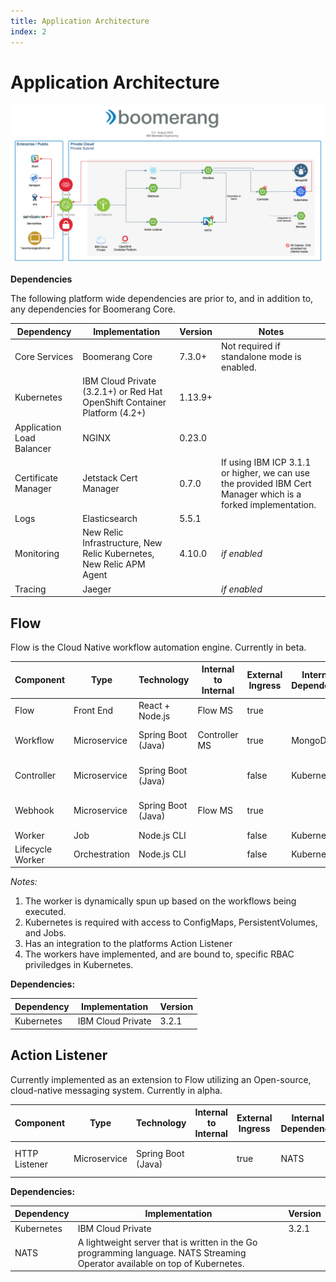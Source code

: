 ```yaml
---
title: Application Architecture
index: 2
---
```


# Application Architecture

![Boomerang Infrastructure Architecture](./assets/img/boomerang-architecture-application-flow.png)

**Dependencies**

The following platform wide dependencies are prior to, and in addition to, any dependencies for Boomerang Core.

| Dependency | Implementation | Version | Notes |
| --- | --- | --- | --- |
| Core Services | Boomerang Core | 7.3.0+ | Not required if standalone mode is enabled. |
| Kubernetes | IBM Cloud Private (3.2.1+) or Red Hat OpenShift Container Platform (4.2+) | 1.13.9+ | | 
| Application Load Balancer | NGINX | 0.23.0 | |
| Certificate Manager | Jetstack Cert Manager | 0.7.0 | If using IBM ICP 3.1.1 or higher, we can use the provided IBM Cert Manager which is a forked implementation. |
| Logs | Elasticsearch | 5.5.1 |  |
| Monitoring | New Relic Infrastructure, New Relic Kubernetes, New Relic APM Agent | 4.10.0 | _if enabled_ |
| Tracing | Jaeger | | _if enabled_ |

## Flow

Flow is the Cloud Native workflow automation engine. Currently in beta.

| Component | Type         | Technology         | Internal to Internal | External Ingress | Internal Dependency | External Dependency | Optional Side Cars |
| --------- | ------------ | ------------------ | ------------------ | ---------------- | ------------------- | ------------------- | ------------------ |
| Flow      | Front End    | React + Node.js    | Flow MS            | true             |                     |                     |                    |
| Workflow      | Microservice | Spring Boot (Java) | Controller MS      | true             | MongoDB             |                     | New Relic APM      |
| Controller| Microservice | Spring Boot (Java) |                    | false            | Kubernetes          |                     | New Relic APM      |
| Webhook   | Microservice | Spring Boot (Java) | Flow MS            | true             |                     |                     | New Relic APM      |
| Worker    | Job          | Node.js CLI        |                    | false            | Kubernetes          |                     |                    |
| Lifecycle Worker | Orchestration          | Node.js CLI        |                    | false            | Kubernetes          |                     |                    |

_Notes:_

1. The worker is dynamically spun up based on the workflows being executed.
2. Kubernetes is required with access to ConfigMaps, PersistentVolumes, and Jobs.
3. Has an integration to the platforms Action Listener
4. The workers have implemented, and are bound to, specific RBAC priviledges in Kubernetes.

**Dependencies:**

| Dependency       | Implementation                   | Version |
| ---------------- | -------------------------------- | ------- |
| Kubernetes       | IBM Cloud Private                | 3.2.1   |

## Action Listener

Currently implemented as an extension to Flow utilizing an Open-source, cloud-native messaging system. Currently in alpha.

| Component | Type         | Technology         | Internal to Internal | External Ingress | Internal Dependency | External Dependency | Optional Side Cars |
| --------- | ------------ | ------------------ | ------------------ | ---------------- | ------------------- | ------------------- | ------------------ |
| HTTP Listener      | Microservice | Spring Boot (Java) |       | true             | NATS            |                     | New Relic APM      |

**Dependencies:**

| Dependency       | Implementation                   | Version |
| ---------------- | -------------------------------- | ------- |
| Kubernetes       | IBM Cloud Private                | 3.2.1   |
| NATS             | A lightweight server that is written in the Go programming language. NATS Streaming Operator available on top of Kubernetes. |   |
